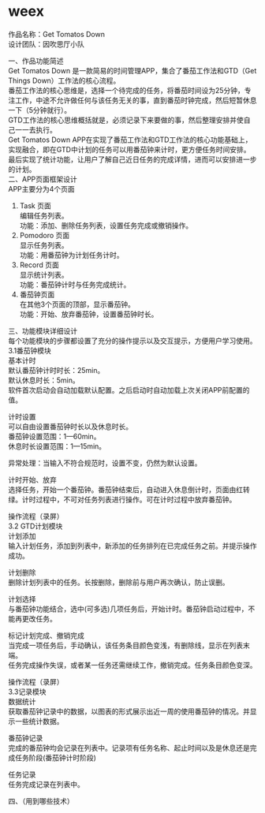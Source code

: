 # weex

作品名称：Get Tomatos Down  
设计团队：因吹思厅小队  


一、作品功能简述  
Get Tomatos Down 是一款简易的时间管理APP，集合了番茄工作法和GTD（Get Things Down）工作法的核心流程。  
	番茄工作法的核心思维是，选择一个待完成的任务，将番茄时间设为25分钟，专注工作，中途不允许做任何与该任务无关的事，直到番茄时钟完成，然后短暂休息一下（5分钟就行）。  
GTD工作法的核心思维概括就是，必须记录下来要做的事，然后整理安排并使自己一一去执行。  
Get Tomatos Down APP在实现了番茄工作法和GTD工作法的核心功能基础上，实现融合，即在GTD中计划的任务可以用番茄钟来计时，更方便任务时间安排。最后实现了统计功能，让用户了解自己近日任务的完成详情，进而可以安排进一步的计划。  
二、APP页面框架设计  
	APP主要分为4个页面  
1)	Task 页面  
编辑任务列表。  
功能：添加、删除任务列表，设置任务完成或撤销操作。  
2)	Pomodoro 页面  
显示任务列表。  
功能：用番茄钟为计划任务计时。  
3)	Record 页面  
显示统计列表。  
功能：番茄钟计时与任务完成统计。  
4)	番茄钟页面  
在其他3个页面的顶部，显示番茄钟。  
功能：开始、放弃番茄钟，设置番茄钟时长。  
  	  
  
三、功能模块详细设计  
	每个功能模块的步骤都设置了充分的操作提示以及交互提示，方便用户学习使用。  
3.1番茄钟模块  
基本计时  
默认番茄钟计时时长：25min。  
默认休息时长：5min。  
	软件首次启动会自动加载默认配置。之后启动时自动加载上次关闭APP前配置的值。  
  
计时设置  
可以自由设置番茄钟时长以及休息时长。  
番茄钟设置范围：1—60min。  
休息时长设置范围：1—15min。  
  
异常处理：当输入不符合规范时，设置不变，仍然为默认设置。  
  
计时开始、放弃  
	选择任务，开始一个番茄钟。番茄钟结束后，自动进入休息倒计时，页面由红转绿。计时过程中，不可对任务列表进行操作。可在计时过程中放弃番茄钟。  

操作流程（录屏）  
3.2 GTD计划模块  
计划添加  
输入计划任务，添加到列表中，新添加的任务排列在已完成任务之前。并提示操作成功。  
  
计划删除  
删除计划列表中的任务。长按删除，删除前与用户再次确认，防止误删。  
  
  
计划选择  
与番茄钟功能结合，选中(可多选)几项任务后，开始计时。番茄钟启动过程中，不能再更改任务。  
  
标记计划完成、撤销完成  
当完成一项任务后，手动确认，该任务条目颜色变浅，有删除线，显示在列表末端。  
任务完成操作失误，或者某一任务还需继续工作，撤销完成。任务条目颜色变深。  
  
操作流程（录屏）  
3.3记录模块  
数据统计  
获取番茄钟记录中的数据，以图表的形式展示出近一周的使用番茄钟的情况。并显示一些统计数据。  
  
番茄钟记录  
完成的番茄钟均会记录在列表中。记录项有任务名称、起止时间以及是休息还是完成任务阶段(番茄钟计时阶段)  

任务记录  
任务完成记录在列表中。  
  
四、（用到哪些技术）
  

